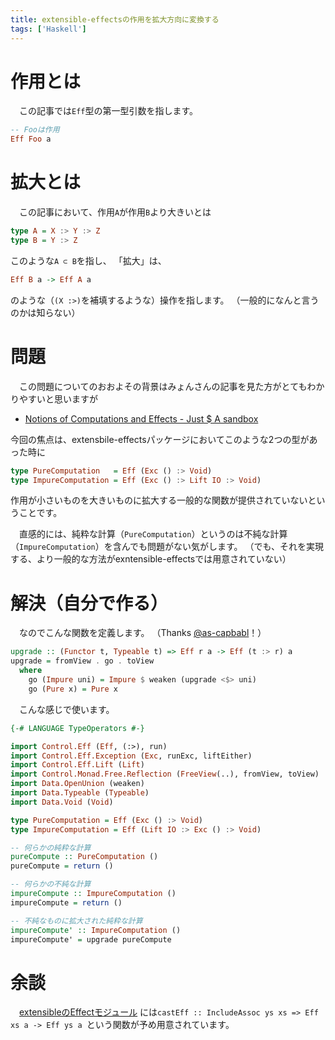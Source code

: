 ```yaml
---
title: extensible-effectsの作用を拡大方向に変換する
tags: ['Haskell']
---
```

# 作用とは
　この記事では`Eff`型の第一型引数を指します。

```haskell
-- Fooは作用
Eff Foo a
```


# 拡大とは
　この記事において、作用`A`が作用`B`より大きいとは

```haskell
type A = X :> Y :> Z
type B = Y :> Z
```

このような`A ⊂ B`を指し、 「拡大」は、

```haskell
Eff B a -> Eff A a
```

のような（`(X :>)`を補填するような）操作を指します。
（一般的になんと言うのかは知らない）


# 問題
　この問題についてのおおよその背景はみょんさんの記事を見た方がとてもわかりやすいと思いますが

- [Notions of Computations and Effects - Just $ A sandbox](http://myuon-myon.hatenablog.com/entry/2017/07/15/200203)

今回の焦点は、extensbile-effectsパッケージにおいてこのような2つの型があった時に

```haskell
type PureComputation   = Eff (Exc () :> Void)
type ImpureComputation = Eff (Exc () :> Lift IO :> Void)
```

作用が小さいものを大きいものに拡大する一般的な関数が提供されていないということです。

　直感的には、純粋な計算（`PureComputation`）というのは不純な計算（`ImpureComputation`）を含んでも問題がない気がします。
（でも、それを実現する、より一般的な方法がexntensible-effectsでは用意されていない）


# 解決（自分で作る）
　なのでこんな関数を定義します。
（Thanks [\@as-capbabl](https://github.com/as-capabl)！）

```haskell
upgrade :: (Functor t, Typeable t) => Eff r a -> Eff (t :> r) a
upgrade = fromView . go . toView
  where
    go (Impure uni) = Impure $ weaken (upgrade <$> uni)
    go (Pure x) = Pure x
```

　こんな感じで使います。

```haskell
{-# LANGUAGE TypeOperators #-}

import Control.Eff (Eff, (:>), run)
import Control.Eff.Exception (Exc, runExc, liftEither)
import Control.Eff.Lift (Lift)
import Control.Monad.Free.Reflection (FreeView(..), fromView, toView)
import Data.OpenUnion (weaken)
import Data.Typeable (Typeable)
import Data.Void (Void)

type PureComputation = Eff (Exc () :> Void)
type ImpureComputation = Eff (Lift IO :> Exc () :> Void)

-- 何らかの純粋な計算
pureCompute :: PureComputation ()
pureCompute = return ()

-- 何らかの不純な計算
impureCompute :: ImpureComputation ()
impureCompute = return ()

-- 不純なものに拡大された純粋な計算
impureCompute' :: ImpureComputation ()
impureCompute' = upgrade pureCompute
```


# 余談
　[extensibleのEffectモジュール](https://hackage.haskell.org/package/extensible-0.4.4/docs/Data-Extensible-Effect.html#v:castEff)
には`castEff :: IncludeAssoc ys xs => Eff xs a -> Eff ys a `という関数が予め用意されています。
